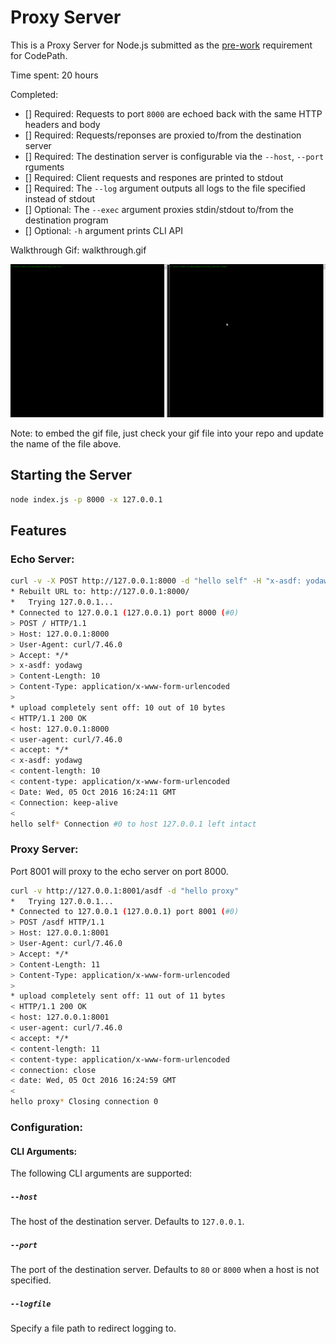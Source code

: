 # Proxy Server

This is a Proxy Server for Node.js submitted as the [pre-work](https://github.com/letrungkien0210/Proxy_Server.git) requirement for CodePath.

Time spent: 20 hours

Completed:

* [] Required: Requests to port `8000` are echoed back with the same HTTP headers and body
* [] Required: Requests/reponses are proxied to/from the destination server
* [] Required: The destination server is configurable via the `--host`, `--port`  rguments
* [] Required: Client requests and respones are printed to stdout
* [] Required: The `--log` argument outputs all logs to the file specified instead of stdout
* [] Optional: The `--exec` argument proxies stdin/stdout to/from the destination program
* [] Optional: `-h` argument prints CLI API

Walkthrough Gif:
walkthrough.gif

![Video Walkthrough](walkthrough.gif)

Note: to embed the gif file, just check your gif file into your repo and update the name of the file above.

## Starting the Server

```bash
node index.js -p 8000 -x 127.0.0.1
```

## Features

### Echo Server:

```bash
curl -v -X POST http://127.0.0.1:8000 -d "hello self" -H "x-asdf: yodawg"
* Rebuilt URL to: http://127.0.0.1:8000/
*   Trying 127.0.0.1...
* Connected to 127.0.0.1 (127.0.0.1) port 8000 (#0)
> POST / HTTP/1.1
> Host: 127.0.0.1:8000
> User-Agent: curl/7.46.0
> Accept: */*
> x-asdf: yodawg
> Content-Length: 10
> Content-Type: application/x-www-form-urlencoded
>
* upload completely sent off: 10 out of 10 bytes
< HTTP/1.1 200 OK
< host: 127.0.0.1:8000
< user-agent: curl/7.46.0
< accept: */*
< x-asdf: yodawg
< content-length: 10
< content-type: application/x-www-form-urlencoded
< Date: Wed, 05 Oct 2016 16:24:11 GMT
< Connection: keep-alive
<
hello self* Connection #0 to host 127.0.0.1 left intact
```

### Proxy Server:

Port 8001 will proxy to the echo server on port 8000.

```bash
curl -v http://127.0.0.1:8001/asdf -d "hello proxy"
*   Trying 127.0.0.1...
* Connected to 127.0.0.1 (127.0.0.1) port 8001 (#0)
> POST /asdf HTTP/1.1
> Host: 127.0.0.1:8001
> User-Agent: curl/7.46.0
> Accept: */*
> Content-Length: 11
> Content-Type: application/x-www-form-urlencoded
>
* upload completely sent off: 11 out of 11 bytes
< HTTP/1.1 200 OK
< host: 127.0.0.1:8001
< user-agent: curl/7.46.0
< accept: */*
< content-length: 11
< content-type: application/x-www-form-urlencoded
< connection: close
< date: Wed, 05 Oct 2016 16:24:59 GMT
<
hello proxy* Closing connection 0
```

### Configuration:

#### CLI Arguments:

The following CLI arguments are supported:

##### `--host`

The host of the destination server. Defaults to `127.0.0.1`.

##### `--port`

The port of the destination server. Defaults to `80` or `8000` when a host is not specified.

##### `--logfile`

Specify a file path to redirect logging to.